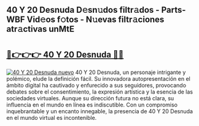## 40 Y 20 Desnuda D𝚎sn𝚞dos filtr𝚊dos - Parts-WBF Vid𝚎os f𝚘tos - N𝚞evas filtr𝚊ciones atr𝚊ctivas unMtE

# <h2><a href="http://mb4ckg8.tromn.icu/?c=40+Y+20+Desnuda">🔗👉👉👉 40 Y 20 Desnuda 🔗🔗</a></h2>

[![40 Y 20 Desnuda nuevo](https://i.imgur.com/pEAQMta.gif)](http://mb4ckg8.tromn.icu/?c=40+Y+20+Desnuda)
40 Y 20 Desnuda, un personaje intrigante y polémico, elude la definición fácil. Su innovadora autopresentación en el ámbito digital ha cautivado y enfurecido a sus seguidores, provocando debates sobre el consentimiento, la expresión artística y la esencia de las sociedades virtuales. Aunque su dirección futura no está clara, su influencia en el mundo en línea es indiscutible. Con un compromiso inquebrantable y un encanto innegable, la presencia de 40 Y 20 Desnuda en el mundo virtual es incontenible.
